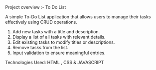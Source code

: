 Project overview :-
To Do List 

A simple To-Do List application that allows users to manage their tasks effectively using CRUD operations.

1. Add new tasks with a title and description.
2. Display a list of all tasks with relevant details.
3. Edit existing tasks to modify titles or descriptions.
4. Remove tasks from the list.
5. Input validation to ensure meaningful entries.

Technologies Used: HTML , CSS & JAVASCRIPT
